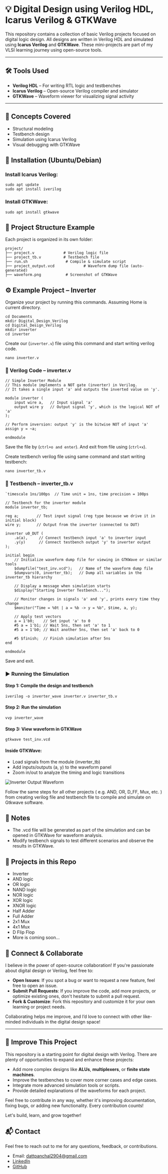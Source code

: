 # 💡 Digital Design using Verilog HDL, Icarus Verilog & GTKWave

This repository contains a collection of basic Verilog projects focused on digital logic design. All designs are written in Verilog HDL and simulated using **Icarus Verilog** and **GTKWave**. These mini-projects are part of my VLSI learning journey using open-source tools.

---

## 🛠️ Tools Used

- **Verilog HDL** – For writing RTL logic and testbenches
- **Icarus Verilog** – Open-source Verilog compiler and simulator
- **GTKWave** – Waveform viewer for visualizing signal activity

---

## 🧠 Concepts Covered
- Structural modeling
- Testbench design
- Simulation using Icarus Verilog
- Visual debugging with GTKWave

## 🔧 Installation (Ubuntu/Debian)

### Install Icarus Verilog:
```
sudo apt update
sudo apt install iverilog
```
### Install GTKWave:
```
sudo apt install gtkwave
```
## 📁 Project Structure Example
Each project is organized in its own folder:
```
project/
├── project.v             # Verilog logic file
├── project_tb.v          # Testbench file
├── run.sh                 # Compile & simulate script
├── project_output.vcd             # Waveform dump file (auto-generated)
├── waveform.png           # Screenshot of GTKWave 
```

## ⚙️ Example Project – Inverter

Organize your project by running this commands. Assuming Home is current directory. 

```
cd Documents
mkdir Digital_Design_Verilog
cd Digital_Design_Verilog
mkdir inverter
cd inverter
```
Create our (`inverter.v`) file using this command and start writing verilog code.

```
nano inverter.v
```

### 🔌 Verilog Code – inverter.v
```
// Simple Inverter Module
// This module implements a NOT gate (inverter) in Verilog.
// It takes a single input 'a' and outputs the inverted value on 'y'.

module inverter (
    input wire a,   // Input signal 'a'
    output wire y   // Output signal 'y', which is the logical NOT of 'a'
);

// Perform inversion: output 'y' is the bitwise NOT of input 'a'
assign y = ~a;

endmodule

```
Save the file by (`ctrl+o and enter`). And exit from file using (`ctrl+x`).

Create testbench verilog file using same command and start writing testbench:
```
nano inverter_tb.v
```

### 🧪 Testbench – inverter_tb.v

```
`timescale 1ns/100ps  // Time unit = 1ns, time precision = 100ps

// Testbench for the inverter module
module inverter_tb;

reg a;        // Test input signal (reg type because we drive it in initial block)
wire y;       // Output from the inverter (connected to DUT)

inverter u0_DUT (
    .a(a),     // Connect testbench input 'a' to inverter input
    .y(y)      // Connect testbench output 'y' to inverter output
);

initial begin
    // Initialize waveform dump file for viewing in GTKWave or similar tools
    $dumpfile("test_inv.vcd");   // Name of the waveform dump file
    $dumpvars(0, inverter_tb);   // Dump all variables in the inverter_tb hierarchy

    // Display a message when simulation starts
    $display("Starting Inverter Testbench...");

    // Monitor changes in signals 'a' and 'y', prints every time they change
    $monitor("Time = %0t | a = %b -> y = %b", $time, a, y);

    // Apply test vectors
    a = 1'b0;    // Set input 'a' to 0
    #5 a = 1'b1; // Wait 5ns, then set 'a' to 1
    #5 a = 1'b0; // Wait another 5ns, then set 'a' back to 0

    #5 $finish;  // Finish simulation after 5ns
end

endmodule

```

Save and exit.

### ▶️ Running the Simulation
#### Step 1: Compile the design and testbench
```
iverilog -o inverter_wave inverter.v inverter_tb.v
```
#### Step 2: Run the simulation
```
vvp inverter_wave
```
#### Step 3: View waveform in GTKWave
```
gtkwave test_inv.vcd
```
#### Inside GTKWave:

- Load signals from the module (inverter_tb)
- Add inputs/outputs (a, y) to the waveform panel
- Zoom in/out to analyze the timing and logic transitions

![Inverter Output Waveform](https://github.com/user-attachments/assets/e3ae64e7-2831-4886-ba67-6838db1c0faa)

Follow the same steps for all other projects ( e.g. AND, OR, D_FF, Mux, etc. ) from creating verilog file and testbench file to compile and simulate on Gtkwave software.

## 📌 Notes
- The .vcd file will be generated as part of the simulation and can be opened in GTKWave for waveform analysis.
- Modify testbench signals to test different scenarios and observe the results in GTKWave.

## 🤖 Projects in this Repo

- Inverter
- AND logic
- OR logic
- NAND logic
- NOR logic
- XOR logic
- XNOR logic
- Half Adder
- Full Adder
- 2x1 Mux
- 4x1 Mux
- D Flip Flop
- More is coming soon...

## 🤝 Connect & Collaborate

I believe in the power of open-source collaboration! If you're passionate about digital design or Verilog, feel free to:

- **Open Issues**: If you spot a bug or want to request a new feature, feel free to open an issue.
- **Submit Pull Requests**: If you improve the code, add more projects, or optimize existing ones, don't hesitate to submit a pull request.
- **Fork & Customize**: Fork this repository and customize it for your own learning or project needs.

Collaborating helps me improve, and I’d love to connect with other like-minded individuals in the digital design space!

---

## 🔧 Improve This Project

This repository is a starting point for digital design with Verilog. There are plenty of opportunities to expand and enhance these projects:

- Add more complex designs like **ALUs**, **multiplexers**, or **finite state machines**.
- Improve the testbenches to cover more corner cases and edge cases.
- Integrate more advanced simulation tools or scripts.
- Provide detailed explanations of the waveforms for each project.

Feel free to contribute in any way, whether it's improving documentation, fixing bugs, or adding new functionality. Every contribution counts!

Let's build, learn, and grow together!


## 📬 Contact
Feel free to reach out to me for any questions, feedback, or contributions.

- Email: dattpanchal2904@gmail.com
- [LinkedIn](https://www.linkedin.com/in/dattpanchal04/)
- [GitHub](https://github.com/DuttPanchal04)
